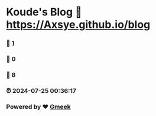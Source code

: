 # Koude's Blog :link: https://Axsye.github.io/blog 
### :page_facing_up: [1](https://Axsye.github.io/blog/tag.html) 
### :speech_balloon: 0 
### :hibiscus: 8 
### :alarm_clock: 2024-07-25 00:36:17 
### Powered by :heart: [Gmeek](https://github.com/Meekdai/Gmeek)
